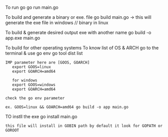 To run go
    go run main.go

To build and generate a binary or exe. file 
    go build main.go -> this will generate the exe file in windows // binary in linux

To build & generate desired output exe with another name
    go build -o app.exe main.go

To build for other operating systems
    To know list of OS & ARCH go to the terminal & use 
        go env
        go tool dist list
    
    IMP parameter here are [GOOS, GOARCH] 
       export GOOS=linux 
       export GOARCH=amd64 

       for windows
       export GOOS=windows
       export GOARCH=amd64

    check the go env parameter

    ex. GOOS=linux && GOARCH=amd64 go build -o app main.go  

TO instll the exe
    go install main.go

    this file will install in GOBIN path by default it look for GOPATH or GOROOT